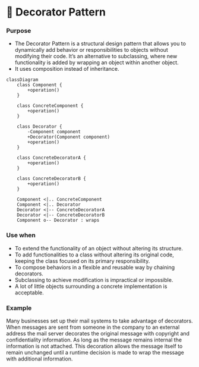 # 🚀 Decorator Pattern


### Purpose

- The Decorator Pattern is a structural design pattern that allows you to dynamically add behavior or responsibilities to objects without modifying their code. It’s an alternative to subclassing, where new functionality is added by wrapping an object within another object.
- It uses composition instead of inheritance.

```mermaid
classDiagram
    class Component {
        +operation()
    }

    class ConcreteComponent {
        +operation()
    }

    class Decorator {
        -Component component
        +Decorator(Component component)
        +operation()
    }

    class ConcreteDecoratorA {
        +operation()
    }

    class ConcreteDecoratorB {
        +operation()
    }

    Component <|.. ConcreteComponent
    Component <|.. Decorator
    Decorator <|-- ConcreteDecoratorA
    Decorator <|-- ConcreteDecoratorB
    Component o-- Decorator : wraps
```


### Use when

- To extend the functionality of an object without altering its structure.
- To add functionalities to a class without altering its original code, keeping the class focused on its primary responsibility.
- To compose behaviors in a flexible and reusable way by chaining decorators.
- Subclassing to achieve modification is impractical or impossible.
- A lot of little objects surrounding a concrete implementation is acceptable.

### Example


Many businesses set up their mail systems to take advantage of decorators. When messages are sent from someone in the company to an external address the mail server decorates the original message with copyright and confidentiality information. As long as the message remains internal the information is not attached. This decoration allows the message itself to remain unchanged until a runtime decision is made to wrap the message with additional information.

